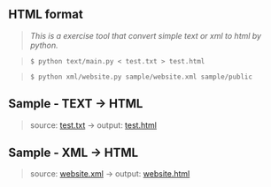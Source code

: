 
## HTML format ##

> _*This is a exercise tool that convert simple text or xml to html by python.*_

> `$ python text/main.py < test.txt > test.html`

> `$ python xml/website.py sample/website.xml sample/public`

## Sample - TEXT -> HTML ##

> source: [test.txt](sample/test.txt) -> output: [test.html](sample/test.html)

## Sample - XML -> HTML ##

> source: [website.xml](sample/website.xml) -> output: [website.html](sample/public/index.html)